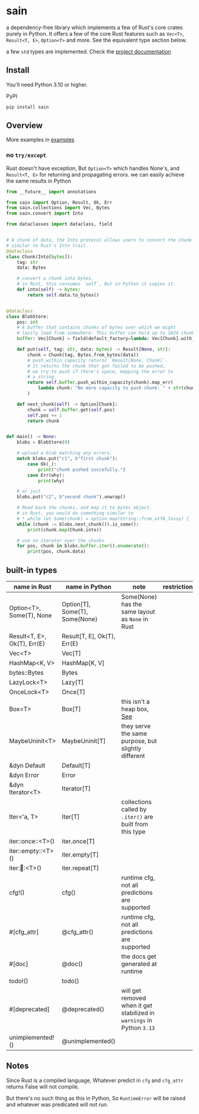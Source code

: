 # sain

a dependency-free library which implements a few of Rust's core crates purely in Python.
It offers a few of the core Rust features such as `Vec<T>`, `Result<T, E>`, `Option<T>` and more. See the equivalent type section below.

a few `std` types are implemented. Check the [project documentation](https://nxtlo.github.io/sain/sain.html)

## Install

You'll need Python 3.10 or higher.

PyPI

```sh
pip install sain
```

## Overview

More examples in [examples](https://github.com/nxtlo/sain/tree/master/examples)

### no `try/except`

Rust doesn't have exception, But `Option<T>` which handles None's, and `Result<T, E>` for returning and propagating errors.
we can easily achieve the same results in Python

```py
from __future__ import annotations

from sain import Option, Result, Ok, Err
from sain.collections import Vec, Bytes
from sain.convert import Into

from dataclasses import dataclass, field


# A chunk of data, the Into protocol allows users to convert the chunk into bytes.
# similar to Rust's Into trait.
@dataclass
class Chunk(Into[bytes]):
    tag: str
    data: Bytes

    # convert a chunk into bytes.
    # in Rust, this consumes `self`, But in Python it copies it.
    def into(self) -> bytes:
        return self.data.to_bytes()


@dataclass
class BlobStore:
    pos: int
    # A buffer that contains chunks of bytes over which we might
    # lazily load from somewhere. This buffer can hold up to 1024 chunks.
    buffer: Vec[Chunk] = field(default_factory=lambda: Vec[Chunk].with_capacity(1024))

    def put(self, tag: str, data: bytes) -> Result[None, str]:
        chunk = Chunk(tag, Bytes.from_bytes(data))
        # push_within_capacity returns `Result[None, Chunk]`.
        # It returns the chunk that got failed to be pushed,
        # we try to push if there's space, mapping the error to
        # a string.
        return self.buffer.push_within_capacity(chunk).map_err(
            lambda chunk: "No more capacity to push chunk: " + str(chunk)
        )

    def next_chunk(self) -> Option[Chunk]:
        chunk = self.buffer.get(self.pos)
        self.pos += 1
        return chunk


def main() -> None:
    blobs = BlobStore(0)

    # upload a blob matching any errors.
    match blobs.put("c1", b"first chunk"):
        case Ok(_):
            print("chunk pushed succefully.")
        case Err(why):
            print(why)

    # or just
    blobs.put("c2", b"second chunk").unwrap()

    # Read back the chunks, and map it to bytes object.
    # in Rust, you would do something similar to
    # * while let Some(chunk) = option.map(String::from_utf8_lossy) { ... } *
    while (chunk := blobs.next_chunk()).is_some():
        print(chunk.map(Chunk.into))

    # use an iterator over the chunks
    for pos, chunk in blobs.buffer.iter().enumerate():
        print(pos, chunk.data)


```

## built-in types

| name in Rust                  | name in Python                   | note                                                                                                                       | restrictions               |
| ----------------------------- | -------------------------------  | -------------------------------------------------------------------------------------------------------------------------- | -------------------------- |
| Option\<T>, Some(T), None     | Option[T], Some(T), Some(None)   | Some(None) has the same layout as `None` in Rust                                                                           |                            |
| Result\<T, E>, Ok(T), Err(E)  | Result[T, E], Ok(T), Err(E)      |                                                                                                                            |                            |
| Vec\<T>                       | Vec[T]                           |                                                                                                                            |                            |
| HashMap\<K, V>                      | HashMap[K, V]                          |                                                                                      |                            |
| bytes::Bytes                      |  Bytes                          |                                                                                      |                            |
| LazyLock\<T>                  | Lazy[T]                          |                                                                                                                            |                            |
| OnceLock\<T>                  | Once[T]                          |                                                                                                                            |                            |
| Box\<T>                       | Box[T]                           | this isn't a heap box, [See]([https://nxtlo.github.io/sain/sain/boxed.html](https://nxtlo.github.io/sain/sain/boxed.html)) |                            |
| MaybeUninit\<T>               | MaybeUninit[T]                   | they serve the same purpose, but slightly different                                                                        |                            |
| &dyn Default                       | Default[T]                       |                                                                                                                            |                            |
| &dyn Error                    | Error                            |                                                                                                                            |                            |
| &dyn Iterator\<T>                  | Iterator[T]                      |                                                                                                                            |                            |
| Iter\<'a, T>                  | Iter[T]                          | collections called by `.iter()` are built from this type                                                                     |                            |
| iter::once::\<T>()            | iter.once[T]                     |                                                                                                                            |                            |
| iter::empty::\<T>()           | iter.empty[T]                    |                                                                                                                            |                            |
| iter::repeat::\<T>()          | iter.repeat[T]                   |                                                                                                                            |                            |
| cfg!()                        | cfg()                            | runtime cfg, not all predictions are supported                                                                             |                            |
| #[cfg_attr]                   | @cfg_attr()                      | runtime cfg, not all predictions are supported                                                                             |                            |
| #[doc]                        | @doc()                           | the docs get generated at runtime                                                                                          |                            |
| todo!()                       | todo()                           |                                                                                                                            |                            |
| #[deprecated]                 | @deprecated()                    | will get removed when it get stabilized in `warnings` in Python `3.13`                                                     |                            |
| unimplemented!()              | @unimplemented()                 |                                                                                                                            |                            |

## Notes

Since Rust is a compiled language, Whatever predict in `cfg` and `cfg_attr` returns False will not compile.

But there's no such thing as this in Python, So `RuntimeError` will be raised and whatever was predicated will not run.
